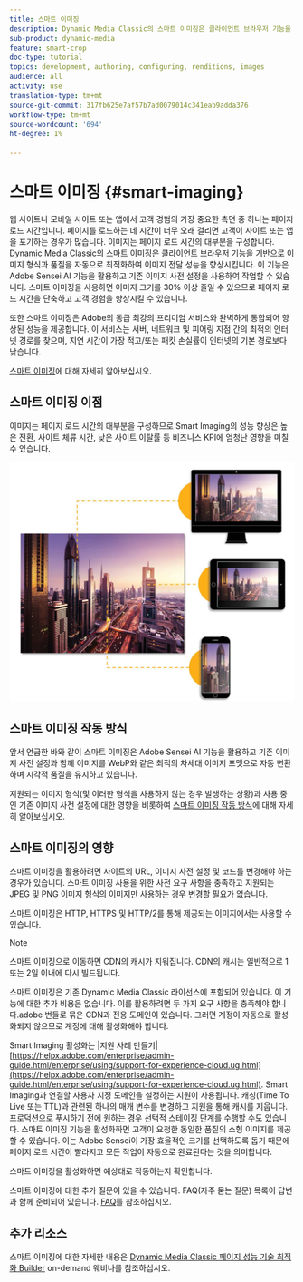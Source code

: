 ```yaml
---
title: 스마트 이미징
description: Dynamic Media Classic의 스마트 이미징은 클라이언트 브라우저 기능을 기반으로 이미지 형식과 품질을 자동으로 최적화하여 이미지 전달 성능을 향상시킵니다. 이 기능은 Adobe Sensei AI 기능을 활용하고 기존 이미지 사전 설정을 사용하여 작업할 수 있습니다. 고급 이미징에 대한 자세한 내용과 더욱 빠른 페이지 로드를 통해 향상된 고객 경험을 제공하는 방법을 살펴볼 수 있습니다.
sub-product: dynamic-media
feature: smart-crop
doc-type: tutorial
topics: development, authoring, configuring, renditions, images
audience: all
activity: use
translation-type: tm+mt
source-git-commit: 317fb625e7af57b7ad0079014c341eab9adda376
workflow-type: tm+mt
source-wordcount: '694'
ht-degree: 1%

---
```



# 스마트 이미징 {#smart-imaging}

웹 사이트나 모바일 사이트 또는 앱에서 고객 경험의 가장 중요한 측면 중 하나는 페이지 로드 시간입니다. 페이지를 로드하는 데 시간이 너무 오래 걸리면 고객이 사이트 또는 앱을 포기하는 경우가 많습니다. 이미지는 페이지 로드 시간의 대부분을 구성합니다. Dynamic Media Classic의 스마트 이미징은 클라이언트 브라우저 기능을 기반으로 이미지 형식과 품질을 자동으로 최적화하여 이미지 전달 성능을 향상시킵니다. 이 기능은 Adobe Sensei AI 기능을 활용하고 기존 이미지 사전 설정을 사용하여 작업할 수 있습니다. 스마트 이미징을 사용하면 이미지 크기를 30% 이상 줄일 수 있으므로 페이지 로드 시간을 단축하고 고객 경험을 향상시킬 수 있습니다.

또한 스마트 이미징은 Adobe의 동급 최강의 프리미엄 서비스와 완벽하게 통합되어 향상된 성능을 제공합니다. 이 서비스는 서버, 네트워크 및 피어링 지점 간의 최적의 인터넷 경로를 찾으며, 지연 시간이 가장 적고/또는 패킷 손실률이 인터넷의 기본 경로보다 낮습니다.

[스마트 이미징](https://docs.adobe.com/content/help/en/experience-manager-64/assets/dynamic/imaging-faq.html)에 대해 자세히 알아보십시오.

## 스마트 이미징 이점

이미지는 페이지 로드 시간의 대부분을 구성하므로 Smart Imaging의 성능 향상은 높은 전환, 사이트 체류 시간, 낮은 사이트 이탈률 등 비즈니스 KPI에 엄청난 영향을 미칠 수 있습니다.

![이미지](assets/smart-imaging/smart-imaging-1.png)

## 스마트 이미징 작동 방식

앞서 언급한 바와 같이 스마트 이미징은 Adobe Sensei AI 기능을 활용하고 기존 이미지 사전 설정과 함께 이미지를 WebP와 같은 최적의 차세대 이미지 포맷으로 자동 변환하며 시각적 품질을 유지하고 있습니다.

지원되는 이미지 형식(및 이러한 형식을 사용하지 않는 경우 발생하는 상황)과 사용 중인 기존 이미지 사전 설정에 대한 영향을 비롯하여 [스마트 이미징 작동 방식](https://docs.adobe.com/content/help/en/experience-manager-64/assets/dynamic/imaging-faq.html#how-does-smart-imaging-work)에 대해 자세히 알아보십시오.

## 스마트 이미징의 영향

스마트 이미징을 활용하려면 사이트의 URL, 이미지 사전 설정 및 코드를 변경해야 하는 경우가 있습니다. 스마트 이미징 사용을 위한 사전 요구 사항을 충족하고 지원되는 JPEG 및 PNG 이미지 형식의 이미지만 사용하는 경우 변경할 필요가 없습니다.

스마트 이미징은 HTTP, HTTPS 및 HTTP/2를 통해 제공되는 이미지에서는 사용할 수 있습니다.

>[!NOTE]
>
>스마트 이미징으로 이동하면 CDN의 캐시가 지워집니다. CDN의 캐시는 일반적으로 1 또는 2일 이내에 다시 빌드됩니다.

스마트 이미징은 기존 Dynamic Media Classic 라이선스에 포함되어 있습니다. 이 기능에 대한 추가 비용은 없습니다. 이를 활용하려면 두 가지 요구 사항을 충족해야 합니다.adobe 번들로 묶은 CDN과 전용 도메인이 있습니다. 그러면 계정이 자동으로 활성화되지 않으므로 계정에 대해 활성화해야 합니다.

Smart Imaging 활성화는 |지원 사례 만들기| [https://helpx.adobe.com/enterprise/admin-guide.html/enterprise/using/support-for-experience-cloud.ug.html](https://helpx.adobe.com/enterprise/admin-guide.html/enterprise/using/support-for-experience-cloud.ug.html). Smart Imaging과 연결할 사용자 지정 도메인을 설정하는 지원이 사용됩니다. 캐싱(Time To Live 또는 TTL)과 관련된 하나의 매개 변수를 변경하고 지원을 통해 캐시를 지웁니다. 프로덕션으로 푸시하기 전에 원하는 경우 선택적 스테이징 단계를 수행할 수도 있습니다. 스마트 이미징 기능을 활성화하면 고객이 요청한 동일한 품질의 소형 이미지를 제공할 수 있습니다. 이는 Adobe Sensei이 가장 효율적인 크기를 선택하도록 돕기 때문에 페이지 로드 시간이 빨라지고 모든 작업이 자동으로 완료된다는 것을 의미합니다.

스마트 이미징을 활성화하면 예상대로 작동하는지 확인합니다.

스마트 이미징에 대한 추가 질문이 있을 수 있습니다. FAQ(자주 묻는 질문) 목록이 답변과 함께 준비되어 있습니다. [FAQ](https://docs.adobe.com/content/help/en/experience-manager-64/assets/dynamic/imaging-faq.html)를 참조하십시오.

## 추가 리소스

스마트 이미징에 대한 자세한 내용은 [Dynamic Media Classic 페이지 성능 기술 최적화 Builder](https://seminars.adobeconnect.com/pzc1gw0cihpv) on-demand 웨비나를 참조하십시오.
